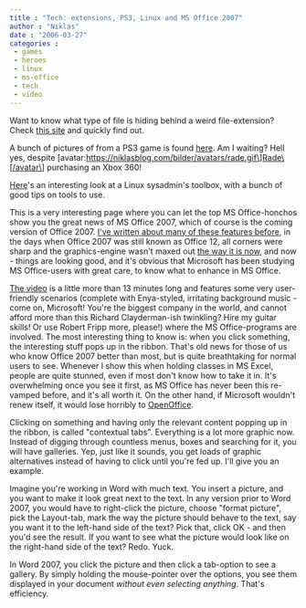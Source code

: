 ```yaml
---
title : "Tech: extensions, PS3, Linux and MS Office 2007"
author : "Niklas"
date : "2006-03-27"
categories : 
 - games
 - heroes
 - linux
 - ms-office
 - tech
 - video
---
```


Want to know what type of file is hiding behind a weird file-extension? Check [this site](http://www.whatisthatfile.com) and quickly find out.

A bunch of pictures of from a PS3 game is found [here](http://www.joystiq.com/2006/03/25/motorstorm-resistance-and-more-pictures-from-sonys-gdc-keynot). Am I waiting? Hell yes, despite \[avatar:https://niklasblog.com/bilder/avatars/rade.gif\]Rade\[/avatar\] purchasing an Xbox 360!

[Here](http://applications.linux.com/applications/06/03/23/1618214.shtml?tid=13)'s an interesting look at a Linux sysadmin's toolbox, with a bunch of good tips on tools to use.

This is a very interesting page where you can let the top MS Office-honchos show you the great news of MS Office 2007, which of course is the coming version of Office 2007. [I've written about many of these features before](https://niklasblog.com/?p=774), in the days when Office 2007 was still known as Office 12, all corners were sharp and the graphics-engine wasn't maxed out [the way it is now](http://blogs.msdn.com/jensenh/archive/2006/03/09/547281.aspx), and now - things are looking good, and it's obvious that Microsoft has been studying MS Office-users with great care, to know what to enhance in MS Office.

[The video](http://www.microsoft.com/office/preview/ui/demo.mspx) is a little more than 13 minutes long and features some very user-friendly scenarios (complete with Enya-styled, irritating background music - come on, Microsoft! You're the biggest company in the world, and cannot afford more than this Richard Clayderman-ish twinkling? Hire my guitar skills! Or use Robert Fripp more, please!) where the MS Office-programs are involved. The most interesting thing to know is: when you click something, the interesting stuff pops up in the ribbon. That's old news for those of us who know Office 2007 better than most, but is quite breathtaking for normal users to see. Whenever I show this when holding classes in MS Excel, people are quite stunned, even if most don't know how to take it in. It's overwhelming once you see it first, as MS Office has never been this re-vamped before, and it's all worth it. On the other hand, if Microsoft wouldn't renew itself, it would lose horribly to [OpenOffice](http://openoffice.org).

Clicking on something and having only the relevant content popping up in the ribbon, is called "contextual tabs". Everything is a lot more graphic now. Instead of digging through countless menus, boxes and searching for it, you will have galleries. Yep, just like it sounds, you get loads of graphic alternatives instead of having to click until you're fed up. I'll give you an example.

Imagine you're working in Word with much text. You insert a picture, and you want to make it look great next to the text. In any version prior to Word 2007, you would have to right-click the picture, choose "format picture", pick the Layout-tab, mark the way the picture should behave to the text, say you want it to the left-hand side of the text? Pick that, click OK - and then you'd see the result. If you want to see what the picture would look like on the right-hand side of the text? Redo. Yuck.

In Word 2007, you click the picture and then click a tab-option to see a gallery. By simply holding the mouse-pointer over the options, you see them displayed in your document _without even selecting anything_. That's efficiency.
